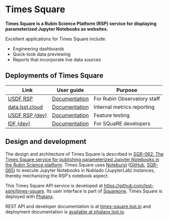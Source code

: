 # Times Square

**Times Square is a Rubin Science Platform (RSP) service for displaying parameterized Jupyter Notebooks as websites.**

Excellent applications for Times Square include:

- Engineering dashboards
- Quick-look data previewing
- Reports that incorporate live data sources

## Deployments of Times Square

| Link                                                                  | User guide                                                                     | Purpose                     |
| --------------------------------------------------------------------- | ------------------------------------------------------------------------------ | --------------------------- |
| [USDF RSP](https://usdf-rsp.slac.stanford.edu/times-square)           | [Documentation](https://rsp.lsst.io/v/usdfprod/guides/times-square/index.html) | For Rubin Observatory staff |
| [data.lsst.cloud](https://data.lsst.cloud/times-square)               | [Documentation](https://rsp.lsst.io/v/idfdev/guides/times-square/index.html)   | Internal metrics reporting  |
| [USDF RSP (dev)](https://usdf-rsp-dev.slac.stanford.edu/times-square) | [Documentation](https://rsp.lsst.io/v/usdfdev/guides/times-square/index.html)  | Feature testing             |
| [IDF (dev)](https://data-dev.lsst.cloud/times-square)                 | [Documentation](https://rsp.lsst.io/v/idfdev/guides/times-square/index.html)   | For SQuaRE developers       |

## Design and development

The design and architecture of Times Square is described in [SQR-062: The Times Square service for publishing parameterized Jupyter Notebooks in the Rubin Science platform](https://sqr-062.lsst.io).
Times Square uses [Noteburst](https://noteburst.lsst.io) ([GitHub](https://github.com/lsst-sqre/noteburst), [SQR-065](https://sqr-065.lsst.io)) to execute Jupyter Notebooks in Nublado (JupyterLab) instances, thereby mechanizing the RSP's notebook aspect.

This Times Square API service is developed at https://github.com/lsst-sqre/times-square.
Its user interface is part of [Squareone](https://github.com/lsst-sqre/squareone).
Times Square is deployed with [Phalanx](https://phalanx.lsst.io/applications/times-square/index.html).

REST API and developer documentation is at [times-square.lsst.io](https://times-square.lsst.io) and deployment documentation is [available at phalanx.lsst.io](https://phalanx.lsst.io/applications/times-square/index.html).
